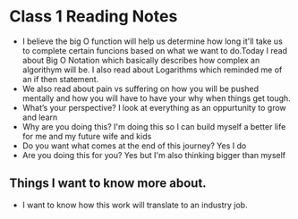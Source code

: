 # Class 1 Reading Notes
- I believe the big O function will help us determine how long it'll take us to complete certain funcions based on what we want to do.Today I read about Big O Notation which basically describes how complex an algorithym will be. I also read about Logarithms which reminded me of an if then statement.
- We also read about pain vs suffering on how you will be pushed mentally and how you will have to have your why when things get tough.
- What’s your perspective? I look at everything as an oppurtunity to grow and learn
- Why are you doing this? I'm doing this so I can build myself a better life for me and my future wife and kids
- Do you want what comes at the end of this journey? Yes I do
- Are you doing this for you? Yes but I'm also thinking bigger than myself

 ## Things I want to know more about. 
 - I want to know how this work will translate to an industry job. 
